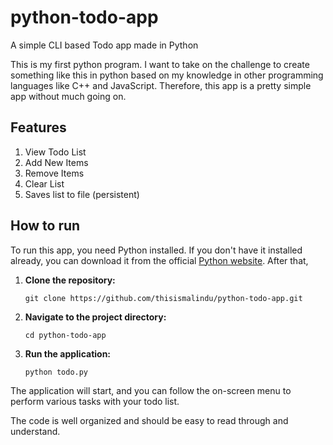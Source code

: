 # python-todo-app

A simple CLI based Todo app made in Python

This is my first python program. I want to take on the challenge to create something like this in python based on my knowledge in other programming languages like C++ and JavaScript.
Therefore, this app is a pretty simple app without much going on.

## Features
1. View Todo List
2. Add New Items
3. Remove Items
4. Clear List
5. Saves list to file (persistent)

## How to run

To run this app, you need Python installed. If you don't have it installed already, you can download it from the official [Python website](https://www.python.org/downloads/).
After that,
1. **Clone the repository:**
   ```
   git clone https://github.com/thisismalindu/python-todo-app.git
   ```

2. **Navigate to the project directory:**
   ```
   cd python-todo-app
   ```

3. **Run the application:**
   ```
   python todo.py
   ```
   
The application will start, and you can follow the on-screen menu to perform various tasks with your todo list.

The code is well organized and should be easy to read through and understand.
